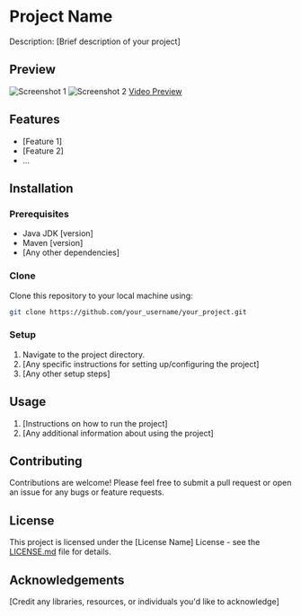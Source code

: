 
# Project Name

Description: [Brief description of your project]

## Preview

![Screenshot 1](link_to_screenshot1.jpg)
![Screenshot 2](link_to_screenshot2.jpg)
[Video Preview](link_to_video.mp4)

## Features

- [Feature 1]
- [Feature 2]
- ...

## Installation

### Prerequisites

- Java JDK [version]
- Maven [version]
- [Any other dependencies]

### Clone

Clone this repository to your local machine using:

```bash
git clone https://github.com/your_username/your_project.git
```

### Setup

1. Navigate to the project directory.
2. [Any specific instructions for setting up/configuring the project]
3. [Any other setup steps]

## Usage

1. [Instructions on how to run the project]
2. [Any additional information about using the project]

## Contributing

Contributions are welcome! Please feel free to submit a pull request or open an issue for any bugs or feature requests.

## License

This project is licensed under the [License Name] License - see the [LICENSE.md](LICENSE.md) file for details.

## Acknowledgements

[Credit any libraries, resources, or individuals you'd like to acknowledge]
